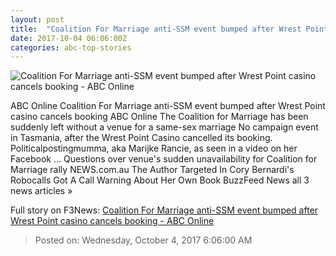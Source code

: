 ```yaml
---
layout: post
title:  "Coalition For Marriage anti-SSM event bumped after Wrest Point casino cancels booking - ABC Online"
date: 2017-10-04 06:06:00Z
categories: abc-top-stories
---
```


![Coalition For Marriage anti-SSM event bumped after Wrest Point casino cancels booking - ABC Online](http://www.abc.net.au/news/image/8506556-1x1-700x700.jpg)

ABC Online Coalition For Marriage anti-SSM event bumped after Wrest Point casino cancels booking ABC Online The Coalition for Marriage has been suddenly left without a venue for a same-sex marriage No campaign event in Tasmania, after the Wrest Point Casino cancelled its booking. Politicalpostingmumma, aka Marijke Rancie, as seen in a video on her Facebook ... Questions over venue's sudden unavailability for Coalition for Marriage rally NEWS.com.au The Author Targeted In Cory Bernardi's Robocalls Got A Call Warning About Her Own Book BuzzFeed News all 3 news articles »


Full story on F3News: [Coalition For Marriage anti-SSM event bumped after Wrest Point casino cancels booking - ABC Online](http://www.f3nws.com/n/jfvKkG)

> Posted on: Wednesday, October 4, 2017 6:06:00 AM
